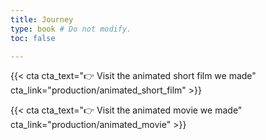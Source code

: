 ```yaml
---
title: Journey
type: book # Do not modify.
toc: false

---
```


{{< cta cta_text="👉 Visit the animated short film we made" cta_link="production/animated_short_film" >}}

{{< cta cta_text="👉 Visit the animated movie we made" cta_link="production/animated_movie" >}}
